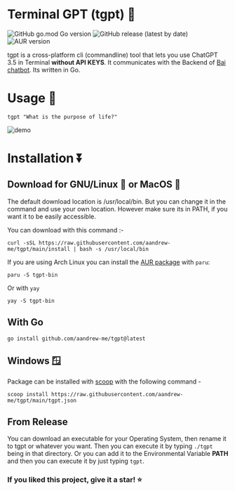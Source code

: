 # Terminal GPT (tgpt) 🚀

![GitHub go.mod Go version](https://img.shields.io/github/go-mod/go-version/aandrew-me/tgpt)
![GitHub release (latest by date)](https://img.shields.io/github/v/release/aandrew-me/tgpt)
![AUR version](https://img.shields.io/aur/version/tgpt-bin?label=AUR%3A%20tgpt-bin)

tgpt is a cross-platform cli (commandline) tool that lets you use ChatGPT 3.5 in Terminal **without API KEYS**. It communicates with the Backend of [Bai chatbot](https://chatbot.theb.ai). Its written in Go.

# Usage 💬
```
tgpt "What is the purpose of life?"
```
![demo](https://user-images.githubusercontent.com/66430340/233759296-c4cf8cf2-0cab-48aa-9e84-40765b823282.gif)

# Installation ⏬

## Download for GNU/Linux 🐧 or MacOS 🍎 
The default download location is /usr/local/bin. But you can change it in the command and use your own location. However make sure its in PATH, if you want it to be easily accessible. 

You can download with this command :-
```
curl -sSL https://raw.githubusercontent.com/aandrew-me/tgpt/main/install | bash -s /usr/local/bin
```

If you are using Arch Linux you can install the [AUR package](https://aur.archlinux.org/packages/tgpt-bin) with `paru`:
  
```
paru -S tgpt-bin
```
Or with `yay`
```
yay -S tgpt-bin
```
## With Go 
```
go install github.com/aandrew-me/tgpt@latest
```

## Windows 🪟
Package can be installed with [scoop](https://scoop.sh/) with the following command -
```
scoop install https://raw.githubusercontent.com/aandrew-me/tgpt/main/tgpt.json
```
## From Release

You can download an executable for your Operating System, then rename it to tgpt or whatever you want. Then you can execute it by typing `./tgpt` being in that directory. Or you can add it to the Environmental Variable **PATH** and then you can execute it by just typing `tgpt`.

### If you liked this project, give it a star! ⭐